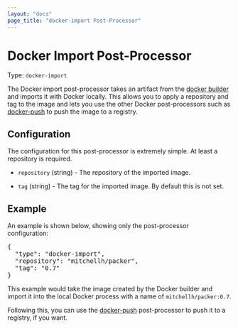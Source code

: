 ```yaml
---
layout: "docs"
page_title: "docker-import Post-Processor"
---
```


# Docker Import Post-Processor

Type: `docker-import`

The Docker import post-processor takes an artifact from the
[docker builder](/docs/builders/docker.html) and imports it with Docker
locally. This allows you to apply a repository and tag to the image
and lets you use the other Docker post-processors such as
[docker-push](/docs/post-processors/docker-push.html) to push the image
to a registry.

## Configuration

The configuration for this post-processor is extremely simple. At least
a repository is required.

* `repository` (string) - The repository of the imported image.

* `tag` (string) - The tag for the imported image. By default this is not
  set.

## Example

An example is shown below, showing only the post-processor configuration:

<pre class="prettyprint">
{
  "type": "docker-import",
  "repository": "mitchellh/packer",
  "tag": "0.7"
}
</pre>

This example would take the image created by the Docker builder
and import it into the local Docker process with a name of `mitchellh/packer:0.7`.

Following this, you can use the
[docker-push](/docs/post-processors/docker-push.html)
post-processor to push it to a registry, if you want.
